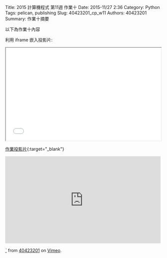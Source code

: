 Title: 2015 計算機程式 第11週 作業十
Date: 2015-11/27 2:36
Category: Python
Tags: pelican, publishing
Slug: 40423201_cp_w11
Authors: 40423201
Summary: 作業十摘要

以下為作業十內容

利用 iframe 嵌入投影片:

<iframe src="40423201_cp_w11_p.html" width="500" height="300"></iframe>

[作業投影片](40423201_cp_w11_p.html){:target="_blank"}

<iframe src="https://player.vimeo.com/video/151010897" width="500" height="281" frameborder="0" webkitallowfullscreen mozallowfullscreen allowfullscreen></iframe> <p><a href="https://vimeo.com/151010897">ˋ</a> from <a href="https://vimeo.com/user45597735">40423201</a> on <a href="https://vimeo.com">Vimeo</a>.</p>